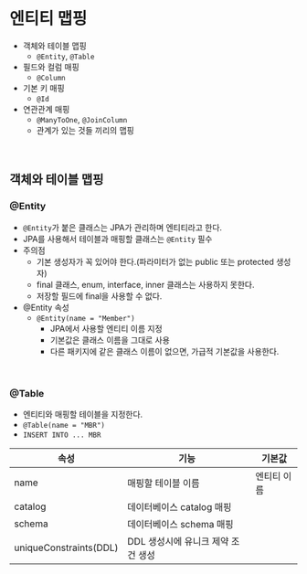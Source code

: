 # 엔티티 맵핑
- 객체와 테이블 맵핑
    * `@Entity`, `@Table`
- 필드와 컬럼 매핑
    * `@Column`
- 기본 키 매핑
    * `@Id`
- 연관관계 매핑
    * `@ManyToOne`, `@JoinColumn`
    * 관계가 있는 것들 끼리의 맵핑
<br>

## 객체와 테이블 맵핑

### @Entity
- `@Entity`가 붙은 클래스는 JPA가 관리하며 엔티티라고 한다.
- JPA를 사용해서 테이블과 매핑할 클래스는 `@Entity` 필수
- 주의점
    * 기본 생성자가 꼭 있어야 한다.(파라미터가 없는 public 또는 protected 생성자)
    * final 클래스, enum, interface, inner 클래스는 사용하지 못한다.
    * 저장할 필드에 final을 사용할 수 없다.
- @Entity 속성
    * `@Entity(name = "Member")`
        - JPA에서 사용할 엔티티 이름 지정
        - 기본값은 클래스 이름을 그대로 사용
        - 다른 패키지에 같은 클래스 이름이 없으면, 가급적 기본값을 사용한다.
<br>

### @Table
- 엔티티와 매핑할 테이블을 지정한다.
- `@Table(name = "MBR")`
- `INSERT INTO ... MBR`

| 속성                   | 기능                               | 기본값      |
| ---------------------- | ---------------------------------- | ----------- |
| name                   | 매핑할 테이블 이름                 | 엔티티 이름 |
| catalog                | 데이터베이스 catalog 매핑          |             |
| schema                 | 데이터베이스 schema 매핑           |             |
| uniqueConstraints(DDL) | DDL 생성시에 유니크 제약 조건 생성 |             |

<br>